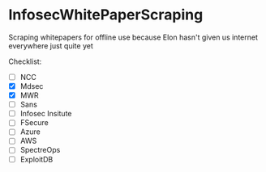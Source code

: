 # InfosecWhitePaperScraping
Scraping whitepapers for offline use because Elon hasn't given us internet everywhere just quite yet

Checklist:
- [ ] NCC
- [X] Mdsec
- [X] MWR
- [ ] Sans
- [ ] Infosec Insitute 
- [ ] FSecure
- [ ] Azure
- [ ] AWS
- [ ] SpectreOps
- [ ] ExploitDB

